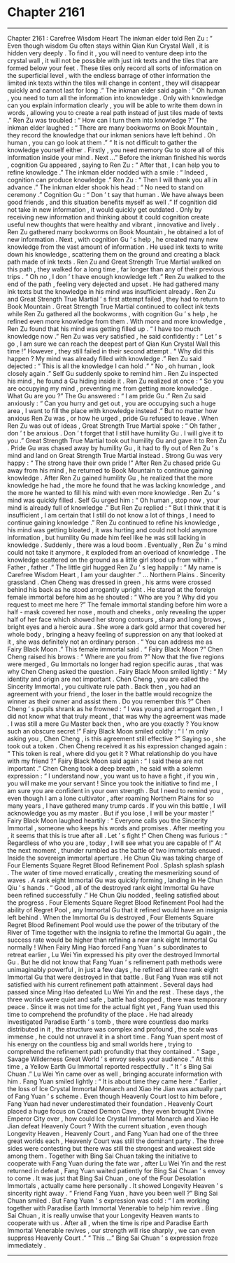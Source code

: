 
# Chapter 2161


---

Chapter 2161 : Carefree Wisdom Heart
The inkman elder told Ren Zu : “ Even though wisdom Gu often stays within Qian Kun Crystal Wall , it is hidden very deeply . To find it , you will need to venture deep into the crystal wall , it will not be possible with just ink texts and the tiles that are formed below your feet . These tiles only record all sorts of information on the superficial level , with the endless barrage of other information the limited ink texts within the tiles will change in content , they will disappear quickly and cannot last for long .”
The inkman elder said again : “ Oh human , you need to turn all the information into knowledge . Only with knowledge can you explain information clearly , you will be able to write them down in words , allowing you to create a real path instead of just tiles made of texts .”
Ren Zu was troubled : “ How can I turn them into knowledge ?”
The inkman elder laughed : “ There are many bookworms on Book Mountain , they record the knowledge that our inkman seniors have left behind . Oh human , you can go look at them .”
“ It is not difficult to gather the knowledge yourself either . Firstly , you need memory Gu to store all of this information inside your mind . Next …”
Before the inkman finished his words , cognition Gu appeared , saying to Ren Zu : “ After that , I can help you to refine knowledge .”
The inkman elder nodded with a smile : “ Indeed , cognition can produce knowledge .”
Ren Zu : “ Then I will thank you all in advance .”
The inkman elder shook his head : “ No need to stand on ceremony .”
Cognition Gu : “ Don ’ t say that human . We have always been good friends , and this situation benefits myself as well .”
If cognition did not take in new information , it would quickly get outdated . Only by receiving new information and thinking about it could cognition create useful new thoughts that were healthy and vibrant , innovative and lively .
Ren Zu gathered many bookworms on Book Mountain , he obtained a lot of new information .
Next , with cognition Gu ’ s help , he created many new knowledge from the vast amount of information .
He used ink texts to write down his knowledge , scattering them on the ground and creating a black path made of ink texts .
Ren Zu and Great Strength True Martial walked on this path , they walked for a long time , far longer than any of their previous trips .
“ Oh no , I don ’ t have enough knowledge left .” Ren Zu walked to the end of the path , feeling very dejected and upset . He had gathered many ink texts but the knowledge in his mind was insufficient already .
Ren Zu and Great Strength True Martial ’ s first attempt failed , they had to return to Book Mountain .
Great Strength True Martial continued to collect ink texts while Ren Zu gathered all the bookworms , with cognition Gu ’ s help , he refined even more knowledge from them .
With more and more knowledge , Ren Zu found that his mind was getting filled up .
“ I have too much knowledge now .” Ren Zu was very satisfied , he said confidently : “ Let ’ s go , I am sure we can reach the deepest part of Qian Kun Crystal Wall this time !”
However , they still failed in their second attempt .
“ Why did this happen ? My mind was already filled with knowledge .” Ren Zu said dejected : “ This is all the knowledge I can hold .”
“ No , oh human , look closely again .” Self Gu suddenly spoke to remind him .
Ren Zu inspected his mind , he found a Gu hiding inside it .
Ren Zu realized at once : “ So you are occupying my mind , preventing me from getting more knowledge . What Gu are you ?”
The Gu answered : “ I am pride Gu .”
Ren Zu said anxiously : “ Can you hurry and get out , you are occupying such a huge area , I want to fill the place with knowledge instead .”
But no matter how anxious Ren Zu was , or how he urged , pride Gu refused to leave .
When Ren Zu was out of ideas , Great Strength True Martial spoke : “ Oh father , don ’ t be anxious . Don ’ t forget that I still have humility Gu . I will give it to you .”
Great Strength True Martial took out humility Gu and gave it to Ren Zu .
Pride Gu was chased away by humility Gu , it had to fly out of Ren Zu ’ s mind and land on Great Strength True Martial instead .
Strong Gu was very happy : “ The strong have their own pride !”
After Ren Zu chased pride Gu away from his mind , he returned to Book Mountain to continue gaining knowledge .
After Ren Zu gained humility Gu , he realized that the more knowledge he had , the more he found that he was lacking knowledge , and the more he wanted to fill his mind with even more knowledge .
Ren Zu ’ s mind was quickly filled .
Self Gu urged him : “ Oh human , stop now , your mind is already full of knowledge .”
But Ren Zu replied : “ But I think that it is insufficient , I am certain that I still do not know a lot of things , I need to continue gaining knowledge .”
Ren Zu continued to refine his knowledge , his mind was getting bloated , it was hurting and could not hold anymore information , but humility Gu made him feel like he was still lacking in knowledge .
Suddenly , there was a loud boom .
Eventually , Ren Zu ’ s mind could not take it anymore , it exploded from an overload of knowledge .
The knowledge scattered on the ground as a little girl stood up from within .
“ Father , father .” The little girl hugged Ren Zu ’ s leg happily : “ My name is Carefree Wisdom Heart , I am your daughter .”
…
Northern Plains .
Sincerity grassland .
Chen Cheng was dressed in green , his arms were crossed behind his back as he stood arrogantly upright .
He stared at the foreign female immortal before him as he shouted : “ Who are you ? Why did you request to meet me here ?”
The female immortal standing before him wore a half - mask covered her nose , mouth and cheeks , only revealing the upper half of her face which showed her strong contours , sharp and long brows , bright eyes and a heroic aura .
She wore a dark gold armor that covered her whole body , bringing a heavy feeling of suppression on any that looked at it , she was definitely not an ordinary person .
“ You can address me as Fairy Black Moon .” This female immortal said .
“ Fairy Black Moon ?” Chen Cheng raised his brows : “ Where are you from ?”
Now that the five regions were merged , Gu Immortals no longer had region specific auras , that was why Chen Cheng asked the question .
Fairy Black Moon smiled lightly : “ My identity and origin are not important . Chen Cheng , you are called the Sincerity Immortal , you cultivate rule path . Back then , you had an agreement with your friend , the loser in the battle would recognize the winner as their owner and assist them . Do you remember this ?”
Chen Cheng ’ s pupils shrank as he frowned : “ I was young and arrogant then , I did not know what that truly meant , that was why the agreement was made . I was still a mere Gu Master back then , who are you exactly ? You know such an obscure secret !”
Fairy Black Moon smiled coldly : “ I ’ m only asking you , Chen Cheng , is this agreement still effective ?”
Saying so , she took out a token .
Chen Cheng received it as his expression changed again : “ This token is real , where did you get it ? What relationship do you have with my friend ?”
Fairy Black Moon said again : “ I said these are not important .”
Chen Cheng took a deep breath , he said with a solemn expression : “ I understand now , you want us to have a fight , if you win , you will make me your servant ! Since you took the initiative to find me , I am sure you are confident in your own strength . But I need to remind you , even though I am a lone cultivator , after roaming Northern Plains for so many years , I have gathered many trump cards . If you win this battle , I will acknowledge you as my master . But if you lose , I will be your master !”
Fairy Black Moon laughed heartily : “ Everyone calls you the Sincerity Immortal , someone who keeps his words and promises . After meeting you , it seems that this is true after all . Let ’ s fight !”
Chen Cheng was furious : “ Regardless of who you are , today , I will see what you are capable of !”
At the next moment , thunder rumbled as the battle of two immortals ensued .
Inside the sovereign immortal aperture .
He Chun Qiu was taking charge of Four Elements Square Regret Blood Refinement Pool .
Splash splash splash .
The water of time moved erratically , creating the mesmerizing sound of waves .
A rank eight Immortal Gu was quickly forming , landing in He Chun Qiu ’ s hands .
“ Good , all of the destroyed rank eight Immortal Gu have been refined successfully .” He Chun Qiu nodded , feeling satisfied about the progress .
Four Elements Square Regret Blood Refinement Pool had the ability of Regret Pool , any Immortal Gu that it refined would have an insignia left behind . When the Immortal Gu is destroyed , Four Elements Square Regret Blood Refinement Pool would use the power of the tributary of the River of Time together with the insignia to refine the Immortal Gu again , the success rate would be higher than refining a new rank eight Immortal Gu normally !
When Fairy Ming Hao forced Fang Yuan ’ s subordinates to retreat earlier , Lu Wei Yin expressed his pity over the destroyed Immortal Gu .
But he did not know that Fang Yuan ’ s refinement path methods were unimaginably powerful , in just a few days , he refined all three rank eight Immortal Gu that were destroyed in that battle .
But Fang Yuan was still not satisfied with his current refinement path attainment .
Several days had passed since Ming Hao defeated Lu Wei Yin and the rest .
These days , the three worlds were quiet and safe , battle had stopped , there was temporary peace .
Since it was not time for the actual fight yet , Fang Yuan used this time to comprehend the profundity of the place .
He had already investigated Paradise Earth ’ s tomb , there were countless dao marks distributed in it , the structure was complex and profound , the scale was immense , he could not unravel it in a short time .
Fang Yuan spent most of his energy on the countless big and small worlds here , trying to comprehend the refinement path profundity that they contained .
“ Sage , Savage Wilderness Great World ’ s envoy seeks your audience .” At this time , a Yellow Earth Gu Immortal reported respectfully .
“ It ’ s Bing Sai Chuan .” Lu Wei Yin came over as well , bringing accurate information with him .
Fang Yuan smiled lightly : “ It is about time they came here .”
Earlier , the loss of Ice Crystal Immortal Monarch and Xiao He Jian was actually part of Fang Yuan ’ s scheme .
Even though Heavenly Court lost to him before , Fang Yuan had never underestimated their foundation .
Heavenly Court placed a huge focus on Crazed Demon Cave , they even brought Divine Emperor City over , how could Ice Crystal Immortal Monarch and Xiao He Jian defeat Heavenly Court ?
With the current situation , even though Longevity Heaven , Heavenly Court , and Fang Yuan had one of the three great worlds each , Heavenly Court was still the dominant party .
The three sides were contesting but there was still the strongest and weakest side among them .
Together with Bing Sai Chuan taking the initiative to cooperate with Fang Yuan during the fate war , after Lu Wei Yin and the rest returned in defeat , Fang Yuan waited patiently for Bing Sai Chuan ’ s envoy to come .
It was just that Bing Sai Chuan , one of the Four Desolation Immortals , actually came here personally .
It showed Longevity Heaven ’ s sincerity right away .
“ Friend Fang Yuan , have you been well ?” Bing Sai Chuan smiled .
But Fang Yuan ’ s expression was cold : “ I am working together with Paradise Earth Immortal Venerable to help him revive . Bing Sai Chuan , it is really unwise that your Longevity Heaven wants to cooperate with us . After all , when the time is ripe and Paradise Earth Immortal Venerable revives , our strength will rise sharply , we can even suppress Heavenly Court .”
“ This …” Bing Sai Chuan ’ s expression froze immediately .

---

